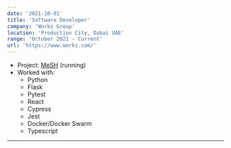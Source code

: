 ```yaml
---
date: '2021-10-01'
title: 'Software Developer'
company: 'Workz Group'
location: 'Production City, Dubai UAE'
range: 'October 2021 - Current'
url: 'https://www.workz.com/'
---
```


- Project: [MeSH](https://www.workz.com/2021/09/14/mesh/) (running)
- Worked with:
  - Python
  - Flask
  - Pytest
  - React
  - Cypress
  - Jest
  - Docker/Docker Swarm
  - Typescript

---
